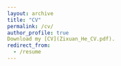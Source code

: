```yaml
---
layout: archive
title: "CV"
permalink: /cv/
author_profile: true
Download my [CV](Zixuan_He_CV.pdf).
redirect_from:
  - /resume
---
```


